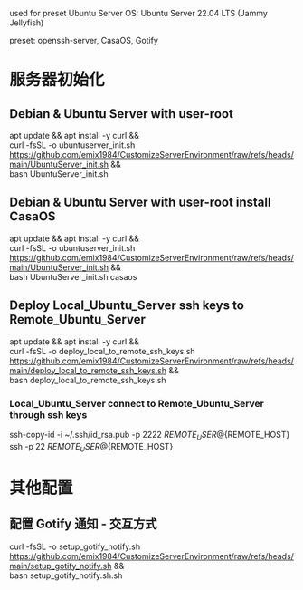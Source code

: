 used for preset Ubuntu Server
OS: Ubuntu Server 22.04 LTS (Jammy Jellyfish)

preset: openssh-server, CasaOS, Gotify

# 服务器初始化
## Debian & Ubuntu Server with user-root
apt update && apt install -y curl && \
curl -fsSL -o ubuntuserver_init.sh https://github.com/emix1984/CustomizeServerEnvironment/raw/refs/heads/main/UbuntuServer_init.sh && \
bash UbuntuServer_init.sh

## Debian & Ubuntu Server with user-root install CasaOS
apt update && apt install -y curl && \
curl -fsSL -o ubuntuserver_init.sh https://github.com/emix1984/CustomizeServerEnvironment/raw/refs/heads/main/UbuntuServer_init.sh && \
bash UbuntuServer_init.sh casaos


## Deploy Local_Ubuntu_Server ssh keys to Remote_Ubuntu_Server
apt update && apt install -y curl && \
curl -fsSL -o deploy_local_to_remote_ssh_keys.sh https://github.com/emix1984/CustomizeServerEnvironment/raw/refs/heads/main/deploy_local_to_remote_ssh_keys.sh && \
bash deploy_local_to_remote_ssh_keys.sh

### Local_Ubuntu_Server connect to Remote_Ubuntu_Server through ssh keys
ssh-copy-id -i ~/.ssh/id_rsa.pub -p 2222 ${REMOTE_USER}@${REMOTE_HOST}
ssh -p 22 ${REMOTE_USER}@${REMOTE_HOST}

# 其他配置
## 配置 Gotify 通知 - 交互方式
curl -fsSL -o setup_gotify_notify.sh https://github.com/emix1984/CustomizeServerEnvironment/raw/refs/heads/main/setup_gotify_notify.sh && \
bash setup_gotify_notify.sh.sh